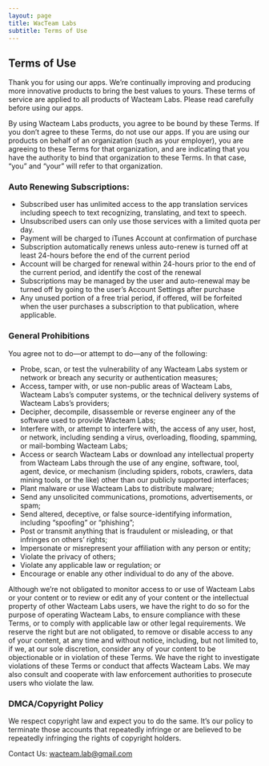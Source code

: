 ```yaml
---
layout: page
title: WacTeam Labs
subtitle: Terms of Use
---
```


**Terms of Use**
----------------

Thank you for using our apps. We’re continually improving and producing more innovative products to bring the best values to yours. These terms of service are applied to all products of Wacteam Labs. Please read carefully before using our apps.

By using Wacteam Labs products, you agree to be bound by these Terms. If you don’t agree to these Terms, do not use our apps. If you are using our products on behalf of an organization (such as your employer), you are agreeing to these Terms for that organization, and are indicating that you have the authority to bind that organization to these Terms. In that case, “you” and “your” will refer to that organization.

### **Auto Renewing Subscriptions:**

*   Subscribed user has unlimited access to the app translation services including speech to text recognizing, translating, and text to speech.
*   Unsubscribed users can only use those services with a limited quota per day.
*   Payment will be charged to iTunes Account at confirmation of purchase
*   Subscription automatically renews unless auto-renew is turned off at least 24-hours before the end of the current period
*   Account will be charged for renewal within 24-hours prior to the end of the current period, and identify the cost of the renewal
*   Subscriptions may be managed by the user and auto-renewal may be turned off by going to the user’s Account Settings after purchase
*   Any unused portion of a free trial period, if offered, will be forfeited when the user purchases a subscription to that publication, where applicable.

### **General Prohibitions**

You agree not to do—or attempt to do—any of the following:

*   Probe, scan, or test the vulnerability of any Wacteam Labs system or network or breach any security or authentication measures;
*   Access, tamper with, or use non-public areas of Wacteam Labs, Wacteam Labs’s computer systems, or the technical delivery systems of Wacteam Labs’s providers;
*   Decipher, decompile, disassemble or reverse engineer any of the software used to provide Wacteam Labs;
*   Interfere with, or attempt to interfere with, the access of any user, host, or network, including sending a virus, overloading, flooding, spamming, or mail-bombing Wacteam Labs;
*   Access or search Wacteam Labs or download any intellectual property from Wacteam Labs through the use of any engine, software, tool, agent, device, or mechanism (including spiders, robots, crawlers, data mining tools, or the like) other than our publicly supported interfaces;
*   Plant malware or use Wacteam Labs to distribute malware;
*   Send any unsolicited communications, promotions, advertisements, or spam;
*   Send altered, deceptive, or false source-identifying information, including “spoofing” or “phishing”;
*   Post or transmit anything that is fraudulent or misleading, or that infringes on others’ rights;
*   Impersonate or misrepresent your affiliation with any person or entity;
*   Violate the privacy of others;
*   Violate any applicable law or regulation; or
*   Encourage or enable any other individual to do any of the above.

Although we’re not obligated to monitor access to or use of Wacteam Labs or your content or to review or edit any of your content or the intellectual property of other Wacteam Labs users, we have the right to do so for the purpose of operating Wacteam Labs, to ensure compliance with these Terms, or to comply with applicable law or other legal requirements. We reserve the right but are not obligated, to remove or disable access to any of your content, at any time and without notice, including, but not limited to, if we, at our sole discretion, consider any of your content to be objectionable or in violation of these Terms. We have the right to investigate violations of these Terms or conduct that affects Wacteam Labs. We may also consult and cooperate with law enforcement authorities to prosecute users who violate the law.

### **DMCA/Copyright Policy**

We respect copyright law and expect you to do the same. It’s our policy to terminate those accounts that repeatedly infringe or are believed to be repeatedly infringing the rights of copyright holders.

Contact Us: <wacteam.lab@gmail.com>